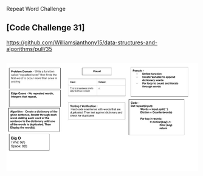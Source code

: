 Repeat Word Challenge

## [Code Challenge 31]
https://github.com/Williamsjanthony15/data-structures-and-algorithms/pull/35

## ![Code Challenge 31](img/repeatedword.jpg)
